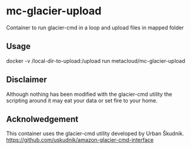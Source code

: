 # mc-glacier-upload
Container to run glacier-cmd in a loop and upload files in mapped folder

## Usage
docker -v /local-dir-to-upload:/upload run metacloud/mc-glacier-upload

## Disclaimer
Although nothing has been modified with the glacier-cmd utility the scripting around it may eat your data or set fire to your home.

## Acknolwedgement
This container uses the glacier-cmd utility developed by Urban Škudnik.
https://github.com/uskudnik/amazon-glacier-cmd-interface
